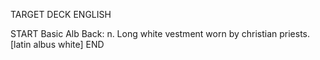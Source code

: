 TARGET DECK
ENGLISH

START
Basic
Alb
Back: n. Long white vestment worn by christian priests. [latin albus white]
END
